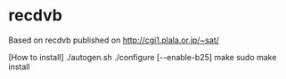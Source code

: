 # recdvb
Based on recdvb published on http://cgi1.plala.or.jp/~sat/

[How to install]
./autogen.sh
./configure [--enable-b25]
make
sudo make install
